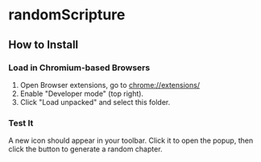 # randomScripture

## How to Install

### Load in Chromium-based Browsers

1. Open Browser extensions, go to [chrome://extensions/](chrome://extensions/)
2. Enable "Developer mode" (top right).
3. Click "Load unpacked" and select this folder.

### Test It

A new icon should appear in your toolbar.
Click it to open the popup, then click the button to generate a random chapter.

